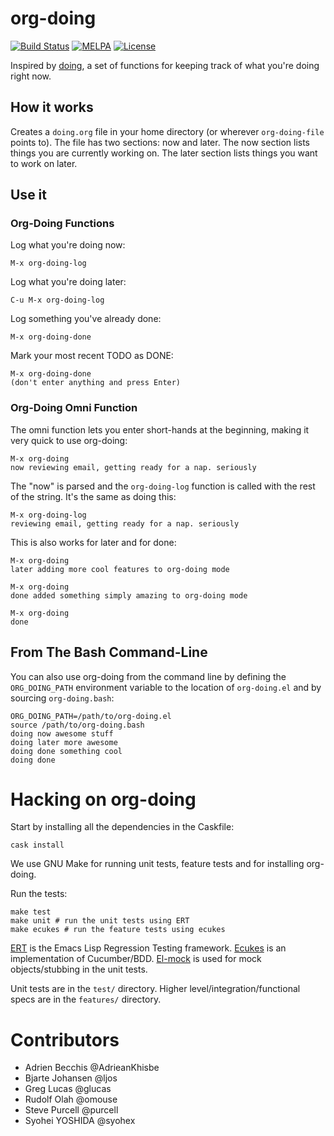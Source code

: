 # org-doing

[![Build Status](https://travis-ci.org/omouse/org-doing.svg)](https://travis-ci.org/omouse/org-doing)
[![MELPA](http://melpa.org/packages/org-doing-badge.svg)](http://melpa.org/#/org-doing)
[![License](http://img.shields.io/:license-gpl3-blue.svg)](http://www.gnu.org/licenses/gpl-3.0.html)

Inspired by [doing](https://github.com/ttscoff/doing/), a set of
functions for keeping track of what you're doing right now.

## How it works

Creates a `doing.org` file in your home directory (or wherever
`org-doing-file` points to). The file has two sections: now and
later. The now section lists things you are currently working on. The
later section lists things you want to work on later.

## Use it

### Org-Doing Functions

Log what you're doing now:

    M-x org-doing-log

Log what you're doing later:

    C-u M-x org-doing-log

Log something you've already done:

    M-x org-doing-done

Mark your most recent TODO as DONE:

    M-x org-doing-done
    (don't enter anything and press Enter)

### Org-Doing Omni Function

The omni function lets you enter short-hands at the beginning, making it very quick to use org-doing:

    M-x org-doing
    now reviewing email, getting ready for a nap. seriously

The "now" is parsed and the `org-doing-log` function is called with
the rest of the string. It's the same as doing this:

    M-x org-doing-log
    reviewing email, getting ready for a nap. seriously

This is also works for later and for done:

    M-x org-doing
    later adding more cool features to org-doing mode

    M-x org-doing
    done added something simply amazing to org-doing mode

    M-x org-doing
    done

## From The Bash Command-Line

You can also use org-doing from the command line by defining the
`ORG_DOING_PATH` environment variable to the location of
`org-doing.el` and by sourcing `org-doing.bash`:

    ORG_DOING_PATH=/path/to/org-doing.el
    source /path/to/org-doing.bash
    doing now awesome stuff
    doing later more awesome
    doing done something cool
    doing done

# Hacking on org-doing

Start by installing all the dependencies in the Caskfile:

    cask install

We use GNU Make for running unit tests, feature tests and for installing org-doing.

Run the tests:

    make test
    make unit # run the unit tests using ERT
    make ecukes # run the feature tests using ecukes

[ERT](https://www.gnu.org/software/emacs/manual/html_mono/ert.html) is the Emacs Lisp Regression Testing framework. [Ecukes](https://github.com/ecukes/ecukes) is an implementation of Cucumber/BDD. [El-mock](http://emacswiki.org/emacs/EmacsLispMock) is used for mock objects/stubbing in the unit tests.

Unit tests are in the `test/` directory. Higher level/integration/functional specs are in the `features/` directory.

# Contributors

* Adrien Becchis @AdrieanKhisbe
* Bjarte Johansen @ljos
* Greg Lucas @glucas
* Rudolf Olah @omouse
* Steve Purcell @purcell
* Syohei YOSHIDA @syohex
